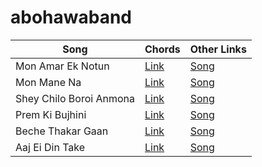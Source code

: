 # abohawaband 

Song          | Chords       | Other Links
------------- | -------------|-------------
Mon Amar Ek Notun | [Link](https://tabs.ultimate-guitar.com/user/tab/view?h=K6pXBN0Rqc-zEZGHafCzsxk8) | [Song](https://www.youtube.com/watch?v=vAsjGWro1os/)
Mon Mane Na  | [Link](Mon%20Mane%20Na%20(1).pdf) | [Song](https://www.youtube.com/watch?v=V32Xi0hq2P8)
Shey Chilo Boroi Anmona | [Link](Shey%20Chilo%20Boroi%20Anmona.pdf) | [Song](https://www.youtube.com/watch?v=-dauLSmMPBg)
Prem Ki Bujhini | [Link](Prem%20Ki%20Bujhini.pdf) | [Song](https://www.youtube.com/watch?v=h2hRsBY1kVM)
Beche Thakar Gaan | [Link](Benche%20Thakar%20Gaan.pdf) | [Song](https://www.youtube.com/watch?v=ep52mT-w_TI)
Aaj Ei Din Take | [Link](https://tabs.ultimate-guitar.com/tab/misc-soundtrack/antaraley-aaj-ei-din-take-chords-4404749) | [Song](https://youtu.be/fC39tRTZqds?si=kwTR3bnZL3Y_MXXc&t=21)
